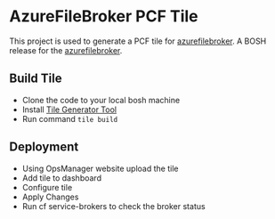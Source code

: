 # AzureFileBroker PCF Tile

This project is used to generate a PCF tile for [azurefilebroker](https://github.com/cloudfoundry/azurefilebroker). A BOSH release for the [azurefilebroker](https://github.com/cloudfoundry/smb-volume-release).

## Build Tile
* Clone the code to your local bosh machine
* Install [Tile Generator Tool](http://docs.pivotal.io/tiledev/tile-generator.html)
* Run command `tile build`

## Deployment
* Using OpsManager website upload the tile
* Add tile to dashboard
* Configure tile
* Apply Changes
* Run cf service-brokers to check the broker status